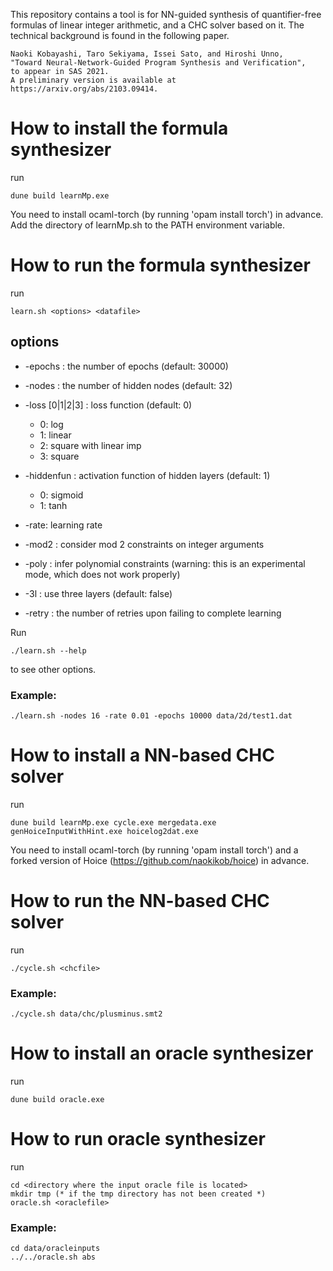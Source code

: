 This repository contains a tool is for NN-guided synthesis of quantifier-free formulas of linear integer arithmetic, and a CHC solver based on it.
The technical background is found in the following paper.
```
Naoki Kobayashi, Taro Sekiyama, Issei Sato, and Hiroshi Unno,
"Toward Neural-Network-Guided Program Synthesis and Verification", 
to appear in SAS 2021. 
A preliminary version is available at https://arxiv.org/abs/2103.09414.
```

# How to install the formula synthesizer
run
```
dune build learnMp.exe
```
You need to install ocaml-torch (by running 'opam install torch') in advance.
Add the directory of learnMp.sh to the PATH environment variable.

# How to run the formula synthesizer
run
```
learn.sh <options> <datafile>
```
## options
* -epochs <number> : the number of epochs (default: 30000)
* -nodes <number> : the number of hidden nodes (default: 32)
* -loss [0|1|2|3] : loss function (default: 0)
  - 0: log
  - 1: linear
  - 2: square with linear imp
  - 3: square
* -hiddenfun <number> : activation function of hidden layers (default: 1)
  - 0: sigmoid
  - 1: tanh

* -rate: learning rate
* -mod2 : consider mod 2 constraints on integer arguments
* -poly : infer polynomial constraints (warning: this is an experimental mode, which does not work properly)
* -3l : use three layers (default: false)
* -retry <number> : the number of retries upon failing to complete learning

Run
```
./learn.sh --help
```
to see other options.

### Example:
```
./learn.sh -nodes 16 -rate 0.01 -epochs 10000 data/2d/test1.dat
```

# How to install a NN-based CHC solver
run
```
dune build learnMp.exe cycle.exe mergedata.exe genHoiceInputWithHint.exe hoicelog2dat.exe
```
You need to install ocaml-torch (by running 'opam install torch') and
a forked version of Hoice (https://github.com/naokikob/hoice) in advance.


# How to run the NN-based CHC solver
run
```
./cycle.sh <chcfile>
```

### Example:
```
./cycle.sh data/chc/plusminus.smt2
```

# How to install an oracle synthesizer
run
```
dune build oracle.exe 
```

# How to run oracle synthesizer
run
```
cd <directory where the input oracle file is located>
mkdir tmp (* if the tmp directory has not been created *)
oracle.sh <oraclefile>
```

### Example:
```
cd data/oracleinputs
../../oracle.sh abs
```

